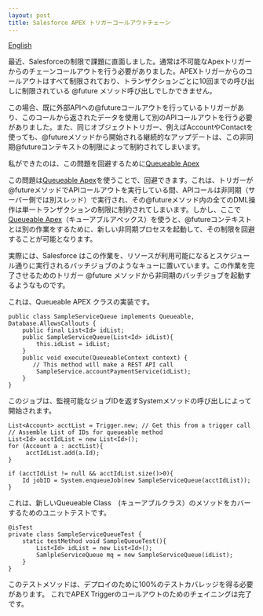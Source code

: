 ```yaml
---
layout: post
title: Salesforce APEX トリガーコールアウトチェーン
---
```

[English](http://iandrosov.github.io/Trigger-Callout-Chain/)

最近、Salesforceの制限で課題に直面しました。通常は不可能なApexトリガーからのチェーンコールアウトを行う必要がありました。APEXトリガーからのコールアウトはすべて制限されており、トランザクションごとに10回までの呼び出しに制限されている @future メソッド呼び出しでしかできません。

この場合、既に外部APIへの@futureコールアウトを行っているトリガーがあり、このコールから返されたデータを使用して別のAPIコールアウトを行う必要がありました。また、同じオブジェクトトリガー、例えばAccountやContactを使っても、@futureメソッドから開始される継続的なアップデートは、この非同期@futureコンテキストの制限によって制約されてしまいます。


私ができたのは、この問題を回避するために[Queueable Apex](https://developer.salesforce.com/docs/atlas.en-us.apexcode.meta/apexcode/apex_queueing_jobs.htm)

この問題は[Queueable Apex](https://developer.salesforce.com/docs/atlas.en-us.apexcode.meta/apexcode/apex_queueing_jobs.htm)を使うことで、回避できます。これは、トリガーが@futureメソッドでAPIコールアウトを実行している間、APIコールは非同期（サーバー側では別スレッド）で実行され、その@futureメソッド内の全てのDML操作は単一トランザクションの制限に制約されてしまいます。しかし、ここで[Queueable Apex](https://developer.salesforce.com/docs/atlas.en-us.apexcode.meta/apexcode/apex_queueing_jobs.htm)（キューアブルアペックス）を使うと、@futureコンテキストとは別の作業をするために、新しい非同期プロセスを起動して、その制限を回避することが可能となります。

実際には、Salesforce はこの作業を、リソースが利用可能になるとスケジュール通りに実行されるバッチジョブのようなキューに置いています。この作業を完了させるためのトリガー @future メソッドから非同期のバッチジョブを起動するようなものです。

これは、Queueable APEX クラスの実装です。

```
public class SampleServiceQueue implements Queueable, Database.AllowsCallouts {
	public final List<Id> idList;
    public SampleServiceQueue(List<Id> idList){
        this.idList = idList;
    }    
    public void execute(QueueableContext context) {
       // This method will make a REST API call
		SampleService.accountPaymentService(idList);
    }
}
```

このジョブは、監視可能なジョブIDを返すSystemメソッドの呼び出しによって開始されます。

```
List<Account> acctList = Trigger.new; // Get this from a trigger call
// Assemble List of IDs for queueable method
List<Id> acctIdList = new List<Id>();
for (Account a : acctList){
     acctIdList.add(a.Id);    
}

if (acctIdList != null && acctIdList.size()>0){   
	Id jobID = System.enqueueJob(new SampleServiceQueue(acctIdList));
}

```

これは、新しいQueueable Class　(キューアブルクラス）のメソッドをカバーするためのユニットテストです。

```
@isTest
private class SampleServiceQueueTest {
	static testMethod void SampleQueueTest(){
        List<Id> idList = new List<Id>();
        SamlpleServiceQueue mq = new SampleServiceQueue(idList);
    }
}
```

このテストメソッドは、デプロイのために100%のテストカバレッジを得る必要があります。
これでAPEX Triggerのコールアウトのためのチェイニングは完了です。
